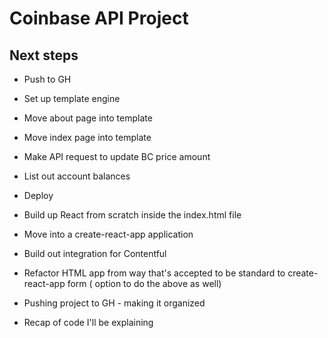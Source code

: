# Coinbase API Project

## Next steps 
* Push to GH
* Set up template engine
* Move about page into template
* Move index page into template
* Make API request to update BC price amount
* List out account balances
* Deploy 
* Build up React from scratch inside the index.html file 
* Move into a create-react-app application

* Build out integration for Contentful
* Refactor HTML app from way that's accepted to be standard to create-react-app form ( option to do the above as well)

* Pushing project to GH - making it organized
* Recap of code I'll be explaining 







